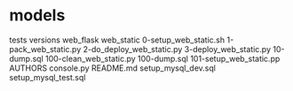 # models
tests
versions
web_flask
web_static
0-setup_web_static.sh
1-pack_web_static.py
2-do_deploy_web_static.py
3-deploy_web_static.py
10-dump.sql
100-clean_web_static.py
100-dump.sql
101-setup_web_static.pp
AUTHORS
console.py
README.md
setup_mysql_dev.sql
setup_mysql_test.sql